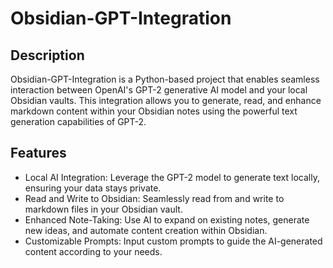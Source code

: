 # Obsidian-GPT-Integration


## Description

Obsidian-GPT-Integration is a Python-based project that enables seamless interaction between OpenAI's GPT-2 generative AI model and your local Obsidian vaults. 
This integration allows you to generate, read, and enhance markdown content within your Obsidian notes using the powerful text generation capabilities of GPT-2.

## Features
- Local AI Integration: Leverage the GPT-2 model to generate text locally, ensuring your data stays private.
- Read and Write to Obsidian: Seamlessly read from and write to markdown files in your Obsidian vault.
- Enhanced Note-Taking: Use AI to expand on existing notes, generate new ideas, and automate content creation within Obsidian.
- Customizable Prompts: Input custom prompts to guide the AI-generated content according to your needs.

